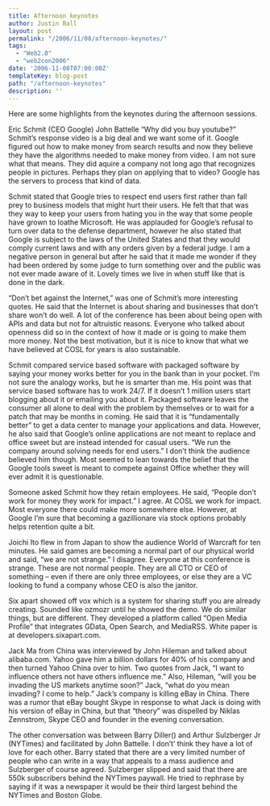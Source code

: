 ```yaml
---
title: Afternoon keynotes
author: Justin Ball
layout: post
permalink: "/2006/11/08/afternoon-keynotes/"
tags:
  - "Web2.0"
  - "web2con2006"
date: '2006-11-08T07:00:00Z'
templateKey: blog-post
path: "/afternoon-keynotes"
description: ''
---
```


Here are some highlights from the keynotes during the afternoon sessions.

Eric Schmit (CEO Google) John Battelle
“Why did you buy youtube?” Schmit’s response video is a big deal and we want some of it. Google figured out how to make money from search results and now they believe they have the algorithms needed to make money from video. I am not sure what that means. They did aquire a company not long ago that recognizes people in pictures. Perhaps they plan on applying that to video? Google has the servers to process that kind of data.

Schmit stated that Google tries to respect end users first rather than fall prey to business models that might hurt their users. He felt that that was they way to keep your users from hating you in the way that some people have grown to loathe Microsoft. He was applauded for Google’s refusal to turn over data to the defense department, however he also stated that Google is subject to the laws of the United States and that they would comply current laws and with any orders given by a federal judge. I am a negative person in general but after he said that it made me wonder if they had been ordered by some judge to turn something over and the public was not ever made aware of it. Lovely times we live in when stuff like that is done in the dark.

“Don’t bet against the Internet,” was one of Schmit’s more interesting quotes. He said that the Internet is about sharing and businesses that don’t share won’t do well. A lot of the conference has been about being open with APIs and data but not for altruistic reasons. Everyone who talked about openness did so in the context of how it made or is going to make them more money. Not the best motivation, but it is nice to know that what we have believed at COSL for years is also sustainable.

Schmit compared service based software with packaged software by saying your money works better for you in the bank than in your pocket. I’m not sure the analogy works, but he is smarter than me. His point was that service based software has to work 24/7. If it doesn’t 1 million users start blogging about it or emailing you about it. Packaged software leaves the consumer all alone to deal with the problem by themselves or to wait for a patch that may be months in coming. He said that it is “fundamentally better” to get a data center to manage your applications and data. However, he also said that Google’s online applications are not meant to replace and office sweet but are instead intended for casual users. “We run the company around solving needs for end users.” I don’t think the audience believed him though. Most seemed to lean towards the belief that the Google tools sweet is meant to compete against Office whether they will ever admit it is questionable.

Someone asked Schmit how they retain employees. He said, “People don’t work for money they work for impact.” I agree. At COSL we work for impact. Most everyone there could make more somewhere else. However, at Google I’m sure that becoming a gazillionare via stock options probably helps retention quite a bit.

Joichi Ito flew in from Japan to show the audience World of Warcraft for ten minutes. He said games are becoming a normal part of our physical world and said, “we are not strange.” I disagree. Everyone at this conference is strange. These are not normal people. They are all CTO or CEO of something – even if there are only three employees, or else they are a VC looking to fund a company whose CEO is also the janitor.

Six apart showed off vox which is a system for sharing stuff you are already creating. Sounded like ozmozr until he showed the demo. We do similar things, but are different. They developed a platform called “Open Media Profile” that integrates GData, Open Search, and MediaRSS. White paper is at developers.sixapart.com.

Jack Ma from China was interviewed by John Hileman and talked about alibaba.com. Yahoo gave him a billion dollars for 40% of his company and then turned Yahoo China over to him. Two quotes from Jack, “I want to influence others not have others influence me.” Also, Hileman, “will you be invading the US markets anytime soon?” Jack, “what do you mean invading? I come to help.” Jack’s company is killing eBay in China. There was a rumor that eBay bought Skype in response to what Jack is doing with his version of eBay in China, but that “theory” was dispelled by Niklas Zennstrom, Skype CEO and founder in the evening conversation.

The other conversation was between Barry Diller() and Arthur Sulzberger Jr (NYTimes) and facilitated by John Battelle. I don’t’ think they have a lot of love for each other. Barry stated that there are a very limited number of people who can write in a way that appeals to a mass audience and Sulzberger of course agreed. Sulzberger slipped and said that there are 550k subscribers behind the NYTimes paywall. He tried to rephrase by saying if it was a newspaper it would be their third largest behind the NYTimes and Boston Globe.

